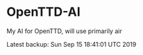 # OpenTTD-AI
My AI for OpenTTD, will use primarily air

Latest backup: Sun Sep 15 18:41:01 UTC 2019
